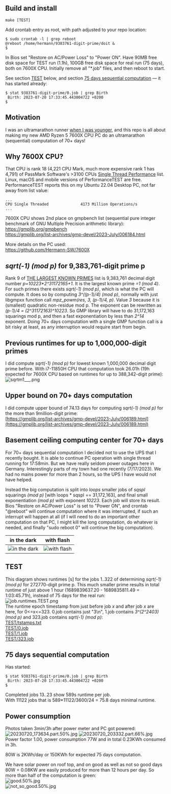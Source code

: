 ## Build and install

```
make [TEST]
```

Add crontab entry as root, with path adjusted to your repo location:  
```
$ sudo crontab -l | grep reboot
@reboot /home/hermann/9383761-digit-prime/doit &
$
```

In Bios set "Restore on AC/Power Loss" to "Power ON".
Have 90MB free disk space for TEST run (1.1h), 100GB free disk space for real run (75 days), both on 7600X CPU.
Initially remove all "\*.job" files, and then reboot to start.

See section [TEST](#test) below, and section [75 days sequential computation](#75-days-sequential-computation) — it has started already:  
```
$ stat 9383761-digit-prime/0.job | grep Birth
 Birth: 2023-07-20 17:33:45.443004722 +0200
$
```

## Motivation

I was an ultramarathon runner [when I was younger](https://statistik.d-u-v.org/getresultperson.php?runner=2493&Language=EN), and this repo is all about making my new AMD Ryzen 5 7600X CPU PC do an ultramarathon (sequential) computation of 70+ days!  

## Why 7600X CPU?
That CPU is rank 18 (4,221 CPU Mark, much more expensive rank 1 has 4,791) of PassMark Software's >3100 CPUs [Single Thread Performance](https://www.cpubenchmark.net/singleThread.html) list. Linux, macOS and mobile versions of PerformanceTEST are free. PerformanceTEST reports this on my Ubuntu 22.04 Desktop PC, not far away from list value:
```
...
CPU Single Threaded              4173 Million Operations/s
...
```

7600X CPU shows 2nd place on gmpbench list (sequential pure integer benchmark of GNU Multiple Precision arithmetic library):  
https://gmplib.org/gmpbench  
https://gmplib.org/list-archives/gmp-devel/2023-July/006184.html

More details on the PC used:  
https://github.com/Hermann-SW/7600X

## *sqrt(-1) (mod p)* for 9,383,761-digit prime p

Rank 9 of [THE LARGEST KNOWN PRIMES](https://t5k.org/primes/lists/all.txt) list is 9,383,761 decimal digit number *p=10223\*2^31172165+1*. It is the largest known prime *=1 (mod 4)*. For such primes there exists *sqrt(-1) (mod p)*, which is what the PC will compute. It does so by computing *3^((p-1)/4) (mod p)*, normally with just libgmpxx function call *mpz_powm(res, 3, (p-1)/4, p)*. Value *3* because it is (smallest) quadratic non-residue mod p. The exponent can be rewritten as *(p-1)/4 = (2^31172163)^10223*. So GMP library will have to do 31,172,163 squarings mod p, and then a fast exponentiation by less than *2^14* exponent. Doing 70+ days computation with a single GMP function call is a bit risky at least, as any interruption would require start from begin.

## Previous runtimes for up to 1,000,000-digit primes

I did compute *sqrt(-1) (mod p)* for lowest known 1,000,000 decimal digit prime before. With i7-11850H CPU that computation took 26.01h (19h expected for 7600X CPU based on runtimes for up to 388,342-digit prime):  
![sqrtm1___.png](sqrtm1___.png)

## Upper bound on 70+ days computation

I did compute upper bound of 74.13 days for computing *sqrt(-1) (mod p)* for the more than 9million-digit prime:  
[https://gmplib.org/list-archives/gmp-devel/2023-July/006189.html](https://gmplib.org/list-archives/gmp-devel/2023-July/006189.html)

## Basement ceiling computing center for 70+ days

For 70+ days sequential computation I decided not to use the UPS that I recently bought. It is able to continue PC operation with single thread running for 17:58min. But we have really seldom power outages here in Germany. Interestingly parts of my town had one recently (7/17/2023). We had no mains power for more than 2 hours, so the UPS I have would not have helped.

Instead the big computation is split into *loops* smaller jobs of *sqspl* squarings *(mod p)* [with loops \* sqspl == 31,172,163], and final small exponentiation *(mod p)* with exponent *10223*. Each job will store its result. Bios "Restore on AC/Power Loss" is set to "Power ON", and crontab "@reboot" will continue computation where it was interrupted, if such an interrupt will happen at all (if I will need to do an important other computation on that PC, I might kill the long computation, do whatever is needed, and finally "sudo reboot 0" will continue the big computation).

|in the dark|with flash|
|-----------|----------|
|![in the dark](20230717_214249.part.10%25.jpg)|![with flash](20230717_214236.part.10%25.jpg)|


## TEST

This diagram shows runtimes [s] for the jobs 1..322 of determining *sqrt(-1) (mod p)* for 272770-digit prime p. This much smaller prime results in total runtime of just above 1 hour (1689839637.20 - 1689835811.49 = 1:03:45.71h), instead of 75 days for the real run:  
![job.runtimes.TEST.png](TEST/job.runtimes.TEST.png)  
The runtime epoch timestamp from just before job *x* and after job *x* are here, for 0<=x<=323. 0.job contains just "3\n", 1.job contains *3^(2^2403) (mod p)* and 323.job contains *sqrt(-1) (mod p)*:  
[TEST/tstamps.txt](https://github.com/Hermann-SW/9383761-digit-prime/blob/main/TEST/tstamps.txt)  
[TEST/0.job](https://github.com/Hermann-SW/9383761-digit-prime/blob/main/TEST/0.job)  
[TEST/1.job](https://github.com/Hermann-SW/9383761-digit-prime/blob/main/TEST/1.job)  
[TEST/323.job](https://github.com/Hermann-SW/9383761-digit-prime/blob/main/TEST/323.job)  

## 75 days sequential computation

Has started:

```
$ stat 9383761-digit-prime/0.job | grep Birth
 Birth: 2023-07-20 17:33:45.443004722 +0200
$
```

Completed jobs 13..23 show 589s runtime per job.  
With 11122 jobs that is 589\*11122/3600/24 = 75.8 days minimal runtime.

## Power consumption

Photos taken 3min/3h after power meter and PC got powered:  
![20230720_173634.part.50%.jpg](20230720_173634.part.50%25.jpg) ![20230720_203332.part.66%.jpg](20230720_203332.part.66%25.jpg)  
Power factor 1.00, power consumption 77W and in total 0.23KWh consumed in 3h.

80W is 2KWh/day or 150KWh for expected 75 days computation.

We have solar power on roof top, and on good as well as not so good days 80W = 0.08KW are easily produced for more than 12 hours per day. So more than half of the computation is green:  
![good.50%.jpg](good.75%25.jpg)  
![not_so_good.50%.jpg](not_so_good.75%25.jpg)  


